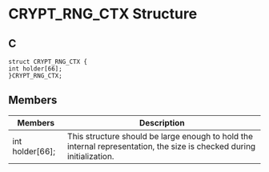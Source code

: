 # CRYPT_RNG_CTX Structure 

## C

    struct CRYPT_RNG_CTX {
    int holder[66];
    }CRYPT_RNG_CTX;

## Members
|Members |Description |
|---|---|
|int holder[66]; |This structure should be large enough to hold the internal representation, the size is checked during initialization. |



